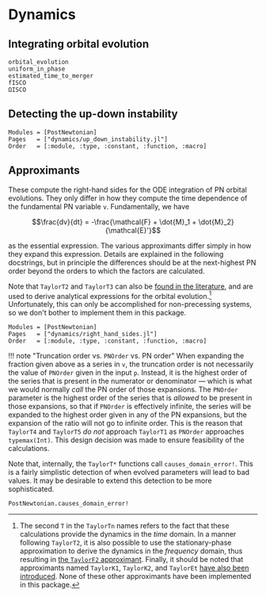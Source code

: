 # Dynamics

## Integrating orbital evolution

```@docs
orbital_evolution
uniform_in_phase
estimated_time_to_merger
fISCO
ΩISCO
```

## Detecting the up-down instability

```@autodocs
Modules = [PostNewtonian]
Pages   = ["dynamics/up_down_instability.jl"]
Order   = [:module, :type, :constant, :function, :macro]
```

## Approximants

These compute the right-hand sides for the ODE integration of PN
orbital evolutions.  They only differ in how they compute the time
dependence of the fundamental PN variable ``v``.  Fundamentally, we
have
```math
\frac{dv}{dt} = -\frac{\mathcal{F} + \dot{M}_1 + \dot{M}_2} {\mathcal{E}'}
```
as the essential expression.  The various approximants differ simply
in how they expand this expression.  Details are explained in the
following docstrings, but in principle the differences should be at
the next-highest PN order beyond the orders to which the factors are
calculated.

Note that `TaylorT2` and `TaylorT3` can also be [found in the
literature](https://arxiv.org/abs/0710.0158), and are used to derive
analytical expressions for the orbital evolution.[^2]  Unfortunately,
this can only be accomplished for non-precessing systems, so we don't
bother to implement them in this package.

[^2]: The second `T` in the `TaylorTn` names refers to the fact that
    these calculations provide the dynamics in the *time* domain.  In
    a manner following `TaylorT2`, it is also possible to use the
    stationary-phase approximation to derive the dynamics in the
    *frequency* domain, thus resulting in [the `TaylorF2`
    approximant](https://arxiv.org/abs/0901.1628).  Finally, it should
    be noted that approximants named `TaylorK1`, `TaylorK2`, and
    `TaylorEt` [have also been
    introduced](https://arxiv.org/abs/0712.3236).  None of these other
    approximants have been implemented in this package.

```@autodocs
Modules = [PostNewtonian]
Pages   = ["dynamics/right_hand_sides.jl"]
Order   = [:module, :type, :constant, :function, :macro]
```

!!! note "Truncation order vs. `PNOrder` vs. PN order"
    When expanding the fraction given above as a series in ``v``, the
    truncation order is not necessarily the value of `PNOrder` given
    in the input `p`.  Instead, it is the highest order of the series
    that is present in the numerator or denominator — which is what we
    would normally *call* the PN order of those expansions.  The
    `PNOrder` parameter is the highest order of the series that is
    *allowed* to be present in those expansions, so that if `PNOrder`
    is effectively infinite, the series will be expanded to the
    highest order given in any of the PN expansions, but the expansion
    of the ratio will not go to infinite order.  This is the reason
    that `TaylorT4` and `TaylorT5` *do not* approach `TaylorT1` as
    `PNOrder` approaches `typemax(Int)`.  This design decision was
    made to ensure feasibility of the calculations.

Note that, internally, the `TaylorT*` functions call `causes_domain_error!`.  This is a fairly simplistic detection of when evolved parameters will lead to bad values.  It may be
desirable to extend this detection to be more sophisticated.
```@docs
PostNewtonian.causes_domain_error!
```
